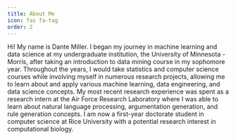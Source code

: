 ```yaml
---
title: About Me
icon: fas fa-tag
order: 2
---
```




Hi! My name is Dante Miller. I began my journey in machine learning and data science at my undergraduate institution, the University of Minnesota - Morris, after taking an introduction to data mining course in my sophomore year. Throughout the years, I would take statistics and computer science courses while involving myself in numerous research projects, allowing me to learn about and apply various machine learning, data engineering, and data science concepts. My most recent research experience was spent as a research intern at the Air Force Research Laboratory where I was able to learn about natural language processing, argumentation generation, and rule generation concepts. I am now a first-year doctorate student in computer science at Rice University with a potential research interest in computational biology.



